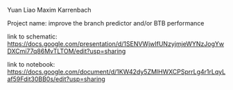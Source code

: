 Yuan Liao
Maxim Karrenbach

Project name: improve the branch predictor and/or BTB performance

link to schematic: 
https://docs.google.com/presentation/d/1SENVWjwIfUNzyjmjeWYNzJogYwDXCmi77q86MvTLTOM/edit?usp=sharing

link to notebook:
https://docs.google.com/document/d/1KW42dy5ZMlHWXCPSprrLg4r1rLqyLaf59Fdit30BB0s/edit?usp=sharing
